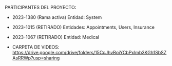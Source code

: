 PARTICIPANTES DEL PROYECTO: 

- 2023-1380 (Rama activa) Entidad: System
- 2023-1015 (RETIRADO) Entidades: Appointments, Users, Insurance
- 2023-1067 (RETIRADO) Entidad: Medical

- CARPETA DE VIDEOS: https://drive.google.com/drive/folders/15CcJhvBoiYCbPxlmb3KGh1SbSZAsRRWp?usp=sharing
